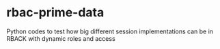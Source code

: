 # rbac-prime-data
Python codes to test how big different session implementations can be in RBACK with dynamic roles and access
